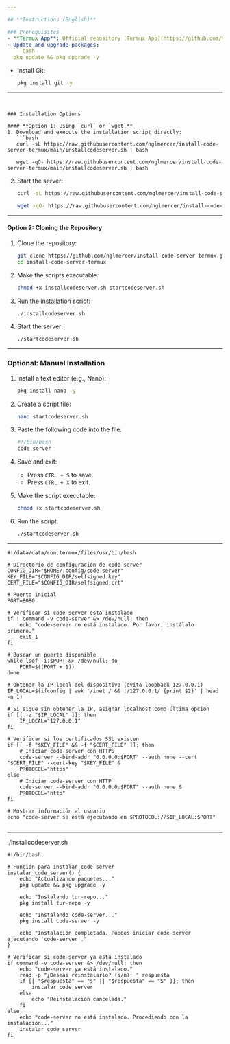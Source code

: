 ```yaml
---

## **Instructions (English)**

### Prerequisites
- **Termux App**: Official repository [Termux App](https://github.com/termux/termux-app).
- Update and upgrade packages:
  ```bash
  pkg update && pkg upgrade -y
  ```
- Install Git:
  ```bash
  pkg install git -y
  ```

---
```


### Installation Options

#### **Option 1: Using `curl` or `wget`**
1. Download and execute the installation script directly:
   ```bash
   curl -sL https://raw.githubusercontent.com/nglmercer/install-code-server-termux/main/installcodeserver.sh | bash

   wget -qO- https://raw.githubusercontent.com/nglmercer/install-code-server-termux/main/installcodeserver.sh | bash
   ```

2. Start the server:
   ```bash
   curl -sL https://raw.githubusercontent.com/nglmercer/install-code-server-termux/main/startcodeserver.sh | bash

   wget -qO- https://raw.githubusercontent.com/nglmercer/install-code-server-termux/main/startcodeserver.sh | bash
   ```

---

#### **Option 2: Cloning the Repository**
1. Clone the repository:
   ```bash
   git clone https://github.com/nglmercer/install-code-server-termux.git
   cd install-code-server-termux
   ```

2. Make the scripts executable:
   ```bash
   chmod +x installcodeserver.sh startcodeserver.sh
   ```

3. Run the installation script:
   ```bash
   ./installcodeserver.sh
   ```

4. Start the server:
   ```bash
   ./startcodeserver.sh
   ```

---

### Optional: Manual Installation
1. Install a text editor (e.g., Nano):
   ```bash
   pkg install nano -y
   ```

2. Create a script file:
   ```bash
   nano startcodeserver.sh
   ```

3. Paste the following code into the file:
   ```bash
   #!/bin/bash
   code-server
   ```

4. Save and exit:
   - Press `CTRL + S` to save.
   - Press `CTRL + X` to exit.

5. Make the script executable:
   ```bash
   chmod +x startcodeserver.sh
   ```

6. Run the script:
   ```bash
   ./startcodeserver.sh
   ```

---

```
#!/data/data/com.termux/files/usr/bin/bash

# Directorio de configuración de code-server
CONFIG_DIR="$HOME/.config/code-server"
KEY_FILE="$CONFIG_DIR/selfsigned.key"
CERT_FILE="$CONFIG_DIR/selfsigned.crt"

# Puerto inicial
PORT=8080

# Verificar si code-server está instalado
if ! command -v code-server &> /dev/null; then
    echo "code-server no está instalado. Por favor, instálalo primero."
    exit 1
fi

# Buscar un puerto disponible
while lsof -i:$PORT &> /dev/null; do
    PORT=$((PORT + 1))
done

# Obtener la IP local del dispositivo (evita loopback 127.0.0.1)
IP_LOCAL=$(ifconfig | awk '/inet / && !/127.0.0.1/ {print $2}' | head -n 1)

# Si sigue sin obtener la IP, asignar localhost como última opción
if [[ -z "$IP_LOCAL" ]]; then
    IP_LOCAL="127.0.0.1"
fi

# Verificar si los certificados SSL existen
if [[ -f "$KEY_FILE" && -f "$CERT_FILE" ]]; then
    # Iniciar code-server con HTTPS
    code-server --bind-addr "0.0.0.0:$PORT" --auth none --cert "$CERT_FILE" --cert-key "$KEY_FILE" &
    PROTOCOL="https"
else
    # Iniciar code-server con HTTP
    code-server --bind-addr "0.0.0.0:$PORT" --auth none &
    PROTOCOL="http"
fi

# Mostrar información al usuario
echo "code-server se está ejecutando en $PROTOCOL://$IP_LOCAL:$PORT"


```
----
./installcodeserver.sh
```
#!/bin/bash

# Función para instalar code-server
instalar_code_server() {
    echo "Actualizando paquetes..."
    pkg update && pkg upgrade -y

    echo "Instalando tur-repo..."
    pkg install tur-repo -y

    echo "Instalando code-server..."
    pkg install code-server -y

    echo "Instalación completada. Puedes iniciar code-server ejecutando 'code-server'."
}

# Verificar si code-server ya está instalado
if command -v code-server &> /dev/null; then
    echo "code-server ya está instalado."
    read -p "¿Deseas reinstalarlo? (s/n): " respuesta
    if [[ "$respuesta" == "s" || "$respuesta" == "S" ]]; then
        instalar_code_server
    else
        echo "Reinstalación cancelada."
    fi
else
    echo "code-server no está instalado. Procediendo con la instalación..."
    instalar_code_server
fi
```
